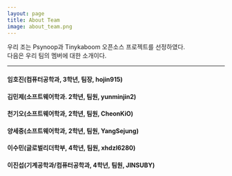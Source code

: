```yaml
---
layout: page
title: About Team
image: about_team.png
---
```


 우리 조는 Psynoop과 Tinykaboom 오픈소스 프로젝트를 선정하였다.<br>
 다음은 우리 팀의 멤버에 대한 소개이다.

***

#### 임호진(컴퓨터공학과, 3학년, 팀장, hojin915)

#### 김민제(소프트웨어학과. 2학년, 팀원, yunminjin2)

#### 천기오(소프트웨어학과, 2학년, 팀원, CheonKiO)

#### 양세중(소프트웨어학과, 2학년, 팀원, YangSejung)

#### 이수민(글로벌리더학부, 4학년, 팀원, xhdzl6280)

#### 이진섭(기계공학과/컴퓨터공학과, 4학년, 팀원, JINSUBY)
